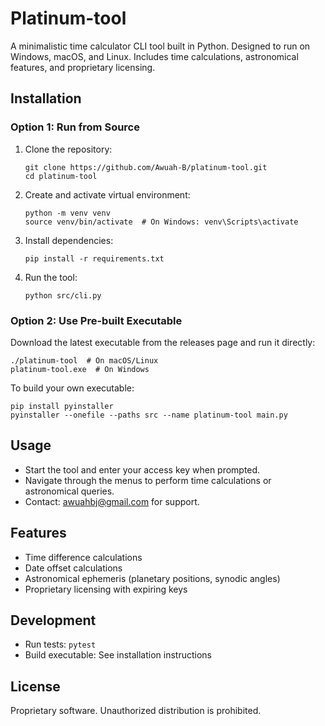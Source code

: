 # Platinum-tool

A minimalistic time calculator CLI tool built in Python. Designed to run on Windows, macOS, and Linux. Includes time calculations, astronomical features, and proprietary licensing.

## Installation

### Option 1: Run from Source

1. Clone the repository:
   ```
   git clone https://github.com/Awuah-B/platinum-tool.git
   cd platinum-tool
   ```

2. Create and activate virtual environment:
   ```
   python -m venv venv
   source venv/bin/activate  # On Windows: venv\Scripts\activate
   ```

3. Install dependencies:
   ```
   pip install -r requirements.txt
   ```

4. Run the tool:
   ```
   python src/cli.py
   ```

### Option 2: Use Pre-built Executable

Download the latest executable from the releases page and run it directly:
```
./platinum-tool  # On macOS/Linux
platinum-tool.exe  # On Windows
```

To build your own executable:
```
pip install pyinstaller
pyinstaller --onefile --paths src --name platinum-tool main.py
```

## Usage

- Start the tool and enter your access key when prompted.
- Navigate through the menus to perform time calculations or astronomical queries.
- Contact: awuahbj@gmail.com for support.

## Features

- Time difference calculations
- Date offset calculations
- Astronomical ephemeris (planetary positions, synodic angles)
- Proprietary licensing with expiring keys

## Development

- Run tests: `pytest`
- Build executable: See installation instructions

## License

Proprietary software. Unauthorized distribution is prohibited.